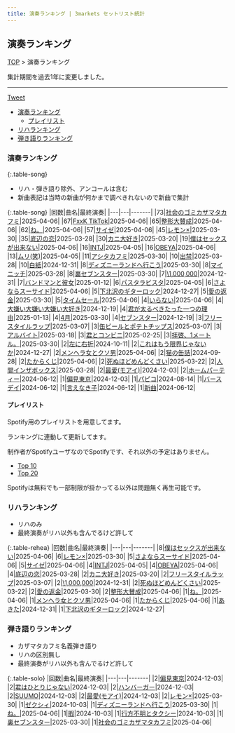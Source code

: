 ```yaml
---
title: 演奏ランキング | 3markets セットリスト統計
---
```

## 演奏ランキング


[TOP](/setlist/) > 演奏ランキング

集計期間を過去1年に変更しました。

___

 <a href="https://twitter.com/share?ref_src=twsrc%5Etfw" data-text="3markets[ ]セットリスト > 演奏ランキング" class="twitter-share-button" data-via="3markets" data-hashtags="3markets" data-related="3markets" data-show-count="false">Tweet</a>

* [演奏ランキング](#演奏ランキング)
    * [プレイリスト](#プレイリスト)
* [リハランキング](#リハランキング)
* [弾き語りランキング](#弾き語りランキング)


### 演奏ランキング

{:.table-song}

* リハ・弾き語り除外、アンコールは含む
* 新曲表記は当時の新曲が何かまで調べきれないので新曲で集計

{:.table-song}
|回数|曲名|最終演奏|
|---|---|-------|
|73|[社会のゴミカザマタカフミ](song002.html)|2025-04-06|
|67|[FxxK TikTok](song082.html)|2025-04-06|
|65|[整形大賛成](song005.html)|2025-04-06|
|62|[ね。](song076.html)|2025-04-06|
|57|[サイゼ](song004.html)|2025-04-06|
|45|[レモン×](song003.html)|2025-03-30|
|35|[底辺の恋](song008.html)|2025-03-28|
|30|[カニ大好き](song079.html)|2025-03-20|
|19|[僕はセックスが出来ない](song006.html)|2025-04-06|
|16|[INTJ](song096.html)|2025-04-05|
|16|[OBEYA](song021.html)|2025-04-06|
|13|[ムリ(笑)](song099.html)|2025-04-05|
|11|[アシタカフミ](song101.html)|2025-03-30|
|10|[出禁](song100.html)|2025-03-28|
|10|[白紙](song098.html)|2024-12-31|
|8|[ディズニーランドへ行こう](song095.html)|2025-03-30|
|8|[マイニッチ](song046.html)|2025-03-28|
|8|[裏セブンスター](song017.html)|2025-03-30|
|7|[\1,000,000](song022.html)|2024-12-31|
|7|[バンドマンと彼女](song009.html)|2025-01-12|
|6|[パスタラビスタ](song102.html)|2025-04-05|
|6|[さよならスーサイド](song013.html)|2025-04-06|
|5|[下北沢のギターロック](song015.html)|2024-12-27|
|5|[愛の返金](song012.html)|2025-03-30|
|5|[タイムセール](song007.html)|2025-04-06|
|4|[いらない](song078.html)|2025-04-06|
|4|[大嫌い大嫌い大嫌い大好き](song035.html)|2024-12-19|
|4|[君が太るべきたった一つの理由](song034.html)|2025-01-13|
|4|[4月](song029.html)|2025-03-30|
|4|[セブンスター](song020.html)|2024-12-19|
|3|[フリースタイルラップ](song074.html)|2025-03-07|
|3|[缶ビールとポテトチップス](song043.html)|2025-03-07|
|3|[アルバイト](song042.html)|2025-03-18|
|3|[君とコンビニ](song024.html)|2025-02-25|
|3|[拝啓、1メートル。](song010.html)|2025-03-30|
|2|[左に右折](song087.html)|2024-10-11|
|2|[これはもう限界じゃないか](song081.html)|2024-12-27|
|2|[メンヘラ女とクソ男](song072.html)|2025-04-06|
|2|[猫の缶詰](song041.html)|2024-09-28|
|2|[たからくじ](song032.html)|2025-04-06|
|2|[死ぬほどめんどくさい](song018.html)|2025-03-22|
|2|[人間インザボックス](song016.html)|2025-03-28|
|2|[最愛(モアイ)](song014.html)|2024-12-03|
|2|[ホームパーティー](song011.html)|2024-06-12|
|1|[偏見東京](song092.html)|2024-12-03|
|1|[パピコ](song036.html)|2024-08-14|
|1|[バースデイ](song028.html)|2024-06-12|
|1|[言えなき子](song027.html)|2024-06-12|
|1|[新曲](song001.html)|2024-06-12|


#### プレイリスト

Spotify用のプレイリストを用意してます。

ランキングに連動して更新してます。

制作者がSpotifyユーザなのでSpotifyです、それ以外の予定はありません。

* [Top 10](https://open.spotify.com/playlist/2k4rxGfOCIWZhr0lHnA0Yf)
* [Top 20](https://open.spotify.com/playlist/00msjQPDjFaoAm6IIEM2ka)

Spotifyは無料でも一部制限が掛かってる以外は問題無く再生可能です。

### リハランキング

* リハのみ
* 最終演奏がリハ以外も含んでるけど許して


{:.table-rehea}
|回数|曲名|最終演奏|
|---|---|-------|
|8|[僕はセックスが出来ない](song006.html)|2025-04-06|
|6|[レモン×](song003.html)|2025-03-30|
|5|[さよならスーサイド](song013.html)|2025-04-06|
|5|[サイゼ](song004.html)|2025-04-06|
|4|[INTJ](song096.html)|2025-04-05|
|4|[OBEYA](song021.html)|2025-04-06|
|4|[底辺の恋](song008.html)|2025-03-28|
|2|[カニ大好き](song079.html)|2025-03-20|
|2|[フリースタイルラップ](song074.html)|2025-03-07|
|2|[\1,000,000](song022.html)|2024-12-31|
|2|[死ぬほどめんどくさい](song018.html)|2025-03-22|
|2|[愛の返金](song012.html)|2025-03-30|
|2|[整形大賛成](song005.html)|2025-04-06|
|1|[ね。](song076.html)|2025-04-06|
|1|[メンヘラ女とクソ男](song072.html)|2025-04-06|
|1|[たからくじ](song032.html)|2025-04-06|
|1|[あきた](song019.html)|2024-12-31|
|1|[下北沢のギターロック](song015.html)|2024-12-27|


### 弾き語りランキング

* カザマタカフミ名義弾き語り
* リハの区別無し
* 最終演奏がリハ以外も含んでるけど許して


{:.table-solo}
|回数|曲名|最終演奏|
|---|---|-------|
|2|[偏見東京](song092.html)|2024-12-03|
|2|[君はひとりじゃない](song091.html)|2024-12-03|
|2|[ハンバーガー](song084.html)|2024-12-03|
|2|[SUUMO](song083.html)|2024-12-03|
|2|[最愛(モアイ)](song014.html)|2024-12-03|
|2|[レモン×](song003.html)|2025-03-30|
|1|[ゼクシィ](song097.html)|2024-10-03|
|1|[ディズニーランドへ行こう](song095.html)|2025-03-30|
|1|[ね。](song076.html)|2025-04-06|
|1|[暇](song040.html)|2024-10-03|
|1|[行方不明とタクシー](song039.html)|2024-10-03|
|1|[裏セブンスター](song017.html)|2025-03-30|
|1|[社会のゴミカザマタカフミ](song002.html)|2025-04-06|


<script src="https://cdnjs.cloudflare.com/ajax/libs/jquery/3.6.1/jquery.min.js" integrity="sha512-aVKKRRi/Q/YV+4mjoKBsE4x3H+BkegoM/em46NNlCqNTmUYADjBbeNefNxYV7giUp0VxICtqdrbqU7iVaeZNXA==" crossorigin="anonymous" referrerpolicy="no-referrer"></script>
<script src="https://cdnjs.cloudflare.com/ajax/libs/jquery.tablesorter/2.31.3/js/jquery.tablesorter.min.js" integrity="sha512-qzgd5cYSZcosqpzpn7zF2ZId8f/8CHmFKZ8j7mU4OUXTNRd5g+ZHBPsgKEwoqxCtdQvExE5LprwwPAgoicguNg==" crossorigin="anonymous" referrerpolicy="no-referrer"></script>
<link rel="stylesheet" href="https://cdnjs.cloudflare.com/ajax/libs/jquery.tablesorter/2.31.3/css/theme.default.min.css" integrity="sha512-wghhOJkjQX0Lh3NSWvNKeZ0ZpNn+SPVXX1Qyc9OCaogADktxrBiBdKGDoqVUOyhStvMBmJQ8ZdMHiR3wuEq8+w==" crossorigin="anonymous" referrerpolicy="no-referrer" />
<script>
$(function() {
    $(".table-song").tablesorter();
    $(".table-rehea").tablesorter();
    $(".table-solo").tablesorter();
});
</script>

<script async src="https://platform.twitter.com/widgets.js" charset="utf-8"></script>
